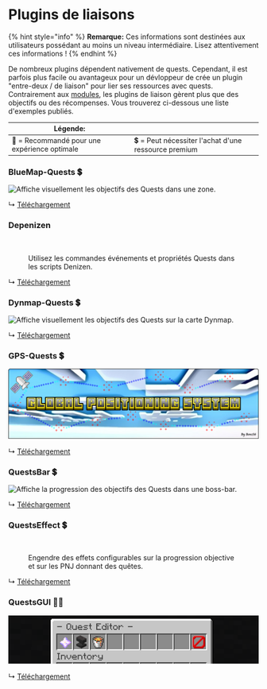 # Plugins de liaisons

{% hint style="info" %}
**Remarque:** Ces informations sont destinées aux utilisateurs possédant au moins un niveau intermédiaire. Lisez attentivement ces informations !
{% endhint %}

De nombreux plugins dépendent nativement de quests. Cependant, il est parfois plus facile ou avantageux pour un dévloppeur de crée un plugin "entre-deux / de liaison" pour lier ses ressources avec quests. Contrairement aux [modules](https://pikamug.gitbook.io/quests/v/french-francais/intermediaire/modules), les plugins de liaison gèrent plus que des objectifs ou des récompenses. Vous trouverez ci-dessous une liste d'exemples publiés.

| Légende:                                     |                                                      |
| -------------------------------------------- | ---------------------------------------------------- |
| 🌟 = Recommandé pour une expérience optimale | 💲 = Peut nécessiter l'achat d'une ressource premium |

### BlueMap-Quests 💲

![Affiche visuellement les objectifs des Quests dans une zone.](../.gitbook/assets/blue.png)

↳ [Téléchargement](https://www.spigotmc.org/resources/bluemap-quests.96806/)

### Depenizen

<figure><img src="https://i.alexgoodwin.media/i/misc/e539a9.png" alt=""><figcaption><p>Utilisez les commandes événements et propriétés Quests dans les scripts Denizen.</p></figcaption></figure>

↳ [Téléchargement](https://github.com/DenizenScript/Depenizen)

### Dynmap-Quests 💲

![Affiche visuellement les objectifs des Quests sur la carte Dynmap.](https://i.imgur.com/cjS4crB.png)

↳ [Téléchargement](https://www.spigotmc.org/resources/dynmap-quests.65987/)

### GPS-Quests 💲

![Guide les joueurs vers les objectifs avec d'énormes flèches et l'aide d'un GPS.](../.gitbook/assets/gps.png)

↳ [Téléchargement](https://www.spigotmc.org/resources/gps-quests.67835/)

### QuestsBar 💲

![Affiche la progression des objectifs des Quests dans une boss-bar.](https://i.imgur.com/9jVAdn9.png)

↳ [Téléchargement](https://www.spigotmc.org/resources/questsbar.100634/)

### QuestsEffect 💲

<figure><img src="https://i.imgur.com/rJcuZj4.png" alt="" width="375"><figcaption><p>Engendre des effets configurables sur la progression objective et sur les PNJ donnant des quêtes.</p></figcaption></figure>

↳ [Téléchargement](https://www.spigotmc.org/resources/questseffect.107679/)

### QuestsGUI 🌟💲

![Utilise une interface cliquable pour les menus d'éditions et de sélections pour Quests.](../.gitbook/assets/questsgui.png)

↳ [Téléchargement](https://www.spigotmc.org/resources/questsgui.71666/)
